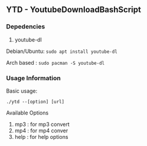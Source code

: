 ## YTD - YoutubeDownloadBashScript

### Depedencies

1. youtube-dl 

Debian/Ubuntu: ```sudo apt install youtube-dl```

Arch based : ```sudo pacman -S youtube-dl```

### Usage Information

Basic usage: 

```./ytd --[option] [url]```

Available Options

1. mp3 : for mp3 convert
2. mp4 : for mp4 conver
3. help : for help options

